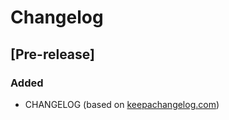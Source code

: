 # Changelog

## [Pre-release]
### Added
- CHANGELOG (based on [keepachangelog.com](https://keepachangelog.com/en/1.0.0/))
